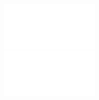 ![](Notatki/Semestr%203/Architektura%20komputerów%201/Wykłady/Wykład%201/AK1-1-18-Arytmetyka.pdf)![](Notatki/Semestr%203/Architektura%20komputerów%201/Wykłady/Wykład%201/AK1-0-19-ARYTMETYKA.pdf)